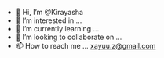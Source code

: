 - 👋 Hi, I’m @Kirayasha
- 👀 I’m interested in ...
- 🌱 I’m currently learning ...
- 💞️ I’m looking to collaborate on ...
- 📫 How to reach me ... xayuu.z@gmail.com


